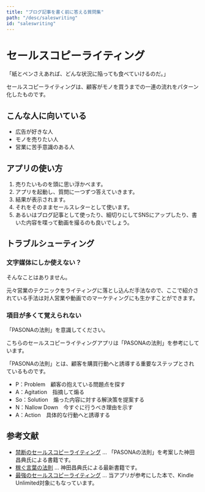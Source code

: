 ```yaml
---
title: "ブログ記事を書く前に答える質問集"
path: "/desc/saleswriting"
id: "saleswriting"
---
```


# セールスコピーライティング

「紙とペンさえあれば、どんな状況に陥っても食べていけるのだ。」

セールスコピーライティングは、顧客がモノを買うまでの一連の流れをパターン化したものです。

## こんな人に向いている

 - 広告が好きな人
 - モノを売りたい人
 - 営業に苦手意識のある人

## アプリの使い方

1. 売りたいものを頭に思い浮かべます。
2. アプリを起動し、質問に一つずつ答えていきます。
3. 結果が表示されます。
4. それをそのままセールスレターとして使います。
5. あるいはブログ記事として使ったり、細切りにしてSNSにアップしたり、書いた内容を喋って動画を撮るのも良いでしょう。

## トラブルシューティング

### 文字媒体にしか使えない？

そんなことはありません。

元々営業のテクニックをライティングに落とし込んだ手法なので、ここで紹介されている手法は対人営業や動画でのマーケティングにも生かすことができます。

### 項目が多くて覚えられない

「PASONAの法則」を意識してください。

こちらのセールスコピーライティングアプリは「PASONAの法則」を参考にしています。

「PASONAの法則」とは、顧客を購買行動へと誘導する重要なステップとされているものです。

 - P：Problem　顧客の抱えている問題点を探す
 - A：Agitation　指摘して煽る
 - So：Solution　煽った内容に対する解決策を提案する
 - N：Nallow Down　今すぐに行うべき理由を示す
 - A：Action　具体的な行動へと誘導する

## 参考文献
 - [禁断のセールスコピーライティング](https://amzn.to/2WYd927) ... 「PASONAの法則」を考案した神田昌典氏による書籍です。
 - [稼ぐ言葉の法則](https://amzn.to/2WYZlnW) ... 神田昌典氏による最新書籍です。
 - [最強のセールスコピーライティング](https://amzn.to/2I2Pxkw) ... 当アプリが参考にした本で、Kindle Unlimited対象にもなっています。
